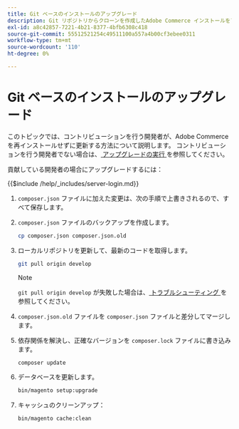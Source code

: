 ```yaml
---
title: Git ベースのインストールのアップグレード
description: Git リポジトリからクローンを作成したAdobe Commerce インストールをアップグレードします。
exl-id: a8c42857-7221-4b21-8377-4bfb6308c418
source-git-commit: 55512521254c49511100a557a4b00cf3ebee0311
workflow-type: tm+mt
source-wordcount: '110'
ht-degree: 0%

---
```


# Git ベースのインストールのアップグレード

このトピックでは、コントリビューションを行う開発者が、Adobe Commerceを再インストールせずに更新する方法について説明します。 コントリビューションを行う開発者でない場合は、[ アップグレードの実行 ](../implementation/perform-upgrade.md) を参照してください。

貢献している開発者の場合にアップグレードするには：

{{$include /help/_includes/server-login.md}}

1. `composer.json` ファイルに加えた変更は、次の手順で上書きされるので、すべて保存します。

1. `composer.json` ファイルのバックアップを作成します。

   ```bash
   cp composer.json composer.json.old
   ```

1. ローカルリポジトリを更新して、最新のコードを取得します。

   ```bash
   git pull origin develop
   ```

   >[!NOTE]
   >
   >`git pull origin develop` が失敗した場合は、[ トラブルシューティング ](https://support.magento.com/hc/en-us/articles/360034229872) を参照してください。

1. `composer.json.old` ファイルを `composer.json` ファイルと差分してマージします。

1. 依存関係を解決し、正確なバージョンを `composer.lock` ファイルに書き込みます。

   ```bash
   composer update
   ```

1. データベースを更新します。

   ```bash
   bin/magento setup:upgrade
   ```

1. キャッシュのクリーンアップ：

   ```bash
   bin/magento cache:clean
   ```

<!-- Last updated from includes: 2022-09-08 16:00:49 -->
